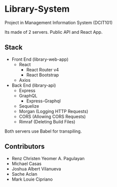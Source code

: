 # Library-System
Project in Management Information System (DCIT101)

Its made of 2 servers. Public API and React App.

## Stack
* Front End (library-web-app)
    * React
        * React Router v4
        * React Bootstrap
    * Axios
* Back End (library-api)
    * Express
    * GraphQL
        * Express-Graphql
    * Sequelize
    * Morgan (Logging HTTP Requests)
    * CORS (Allowing CORS Requests)
    * Rimraf (Deleting Build Files)

Both servers use Babel for transpiling.

## Contributors
* Renz Christen Yeomer A. Pagulayan
* Michael Casas
* Joshua Albert Vilanueva
* Sache Aclan
* Mark Louie Cipriano